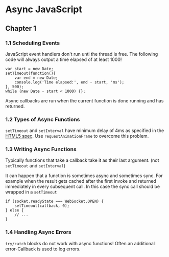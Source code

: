 # Async JavaScript

## Chapter 1

### 1.1 Scheduling Events

JavaScript event handlers don't run untl the thread is free.
The following code will always output a time elapsed of at least 1000!

```
var start = new Date; 
setTimeout(function(){
	var end = new Date;
	console.log('Time elapsed:', end - start, 'ms'); 
}, 500);
while (new Date - start < 1000) {};
```
Async callbacks are run when the current function is done running and has returned.

### 1.2 Types of Async Functions

`setTimeout` and `setInterval` have minimum delay of 4ms as specified in the [HTML5 spec](http://www.whatwg.org/specs/web-apps/current-work/multipage/timers.html#timers). Use `requestAnimationFrame` to overcome this problem.

### 1.3 Writing Async Functions

Typically functions that take a callback take it as their last argument. (not `setTimeout` and `setInterval`)

It can happen that a function is sometimes async and sometimes sync. For example when the result gets cached after the first invoke and returned immediately in every subsequent call. In this case the sync call should be wrapped in a `setTimeout`

```
if (socket.readyState === WebSocket.OPEN) { 
	setTimeout(callback, 0);} else { 
	// ...}
```

### 1.4 Handling Async Errors

`try/catch` blocks do not work with async functions! Often an additional error-Callback is used to log errors.